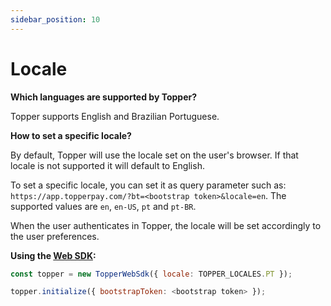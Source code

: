 ```yaml
---
sidebar_position: 10
---
```


# Locale

**Which languages are supported by Topper?**

Topper supports English and Brazilian Portuguese.

**How to set a specific locale?**

By default, Topper will use the locale set on the user's browser. If that locale is not supported it will default to English.

To set a specific locale, you can set it as query parameter such as: `https://app.topperpay.com/?bt=<bootstrap token>&locale=en`. The supported values are `en`, `en-US`, `pt` and `pt-BR`.

When the user authenticates in Topper, the locale will be set accordingly to the user preferences.

**Using the [Web SDK](./web-sdk.md):**

```js
const topper = new TopperWebSdk({ locale: TOPPER_LOCALES.PT });

topper.initialize({ bootstrapToken: <bootstrap token> });
```
